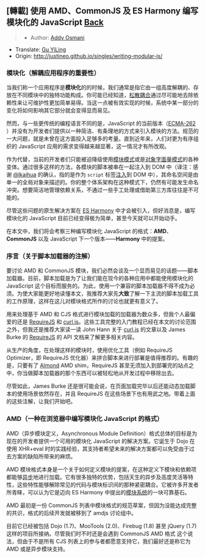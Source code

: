 ## [轉載] 使用 AMD、CommonJS 及 ES Harmony 编写模块化的 JavaScript [Back](./../post.md)

> - Author: [Addy Osmani](http://twitter.com/addyosmani)
- Translate: [Gu YiLing](http://weibo.com/justineo)
- Origin: http://justineo.github.io/singles/writing-modular-js/

### 模块化（解耦应用程序的重要性）

当我们称一个应用程序是**模块化**的的时候，我们通常是指它由一组高度解耦的、存放在不同模块中的独特功能构成。你可能已经知道，[松散耦合](http://arguments.callee.info/2009/05/18/javascript-design-patterns--mediator/)通过尽可能地去除依赖性来让可维护性更加简单易得。当这一点被有效实现的时候，系统中某一部分的变化将如何影响其它部分就会变得显而易见。

然而，与一些更传统的编程语言不同的是，JavaScript 的当前版本（[ECMA-262](http://www.ecma-international.org/publications/standards/Ecma-262.htm) ）并没有为开发者们提供以一种简洁、有条理地的方式来引入模块的方法。规范的一大问题，就是未曾在这方面投入足够多的考量。直到近年来，人们对更为有序组织的 JavaScript 应用的需求变得越来越显著，这一情况才有所改观。

作为代替，当前的开发者们只能被迫降级使用[模块模式](http://www.adequatelygood.com/2010/3/JavaScript-Module-Pattern-In-Depth)或是[对象字面量模式](http://rmurphey.com/blog/2009/10/15/using-objects-to-organize-your-code/)的各种变体。通过很多这样的方法，各模块的脚本被串在一起注入到 DOM 中（译注：感谢 [@lkaihua](https://twitter.com/lkaihua/) 的确认，指的是作为 `script` 标签[注入](https://twitter.com/addyosmani/status/278514027892703232)到 DOM 中），其命名空间是由单一的全局对象来描述的。你的整个体系架构在这种模式下，仍然有可能发生命名冲突。想要简洁地管理依赖关系，不通过一些手工处理或借助第三方库往往是不可能的。

尽管这些问题的原生解决方案在 [ES Harmony](http://wiki.ecmascript.org/doku.php?id=harmony:modules) 中才会被引入，但好消息是，编写模块化的 JavaScript 目前已经变得极为简单，甚至今天就可以开始动手。

在本文中，我们将会考察三种编写模块化 JavaScript 的格式：**AMD**、**CommonJS** 以及 JavaScript 下一个版本——**Harmony** 中的提案。

### 序言（关于脚本加载器的注解）

要讨论 AMD 和 CommonJS 模块，我们必然会谈及一个显而易见的话题——脚本加载器。目前，脚本加载是为了让我们能在现今的各种应用中都能使用模块化的 JavaScript 这个目标而服务的。为此，使用一个兼容的脚本加载器不得不成为必须。为使大家能更好地读懂本文，我推荐大家先**大致**了解一下主流的脚本加载工具的工作原理，这样在这儿对模块格式所作的讨论也就更有意义了。

用来处理基于 AMD 和 CJS 格式进行模块加载的加载器为数众多，但我个人最偏爱的还是 [RequireJS](http://requirejs.org/) 和 [curl.js](https://github.com/unscriptable/curl)。这些工具完整的入门教程已经在本文的讨论范围之外，但我还是推荐大家读一读 John Hann 关于 [curl.js](http://unscriptable.com/index.php/2011/03/30/curl-js-yet-another-amd-loader/) 的文章以及 James Burke 的 [RequireJS](http://requirejs.org/docs/api.html) 的 API 文档来了解更多相关内容。

从生产的角度，在处理这样的模块时，使用优化工具（例如 RequireJS Optimizer，即 RequireJS 优化器）来拼合脚本来进行部署是值得推荐的。有趣的是，只要有了 [Almond](https://github.com/jrburke/almond) AMD shim，RequireJS 甚至无须加入到部署完的站点之中，你当做脚本加载器的那个东西可以被轻松地从开发过程中移除出去。

尽管如此，James Burke 还是很可能会说，在页面加载完毕以后还能动态加载脚本的使用场景依然存在，并且 RequireJS 在这些场景下也有用武之地。带着上面的这些注解，让我们开始吧。

### AMD（一种在浏览器中编写模块化 JavaScript 的格式）

AMD（异步模块定义，Asynchronous Module Definition）格式总体的目标是为现在的开发者提供一个可用的模块化 JavaScript 的解决方案。它诞生于 Dojo 在使用 XHR+eval 时的实践经验，其支持者希望未来的解决方案都可以免受由于过去方案的缺陷所带来的麻烦。

AMD 模块格式本身是一个关于如何定义模块的提案，在这种定义下模块和依赖项都能够[异步](http://dictionary.reference.com/browse/asynchronous)地进行加载。它有很多独特的优势，包括天生的异步及高度灵活等特性，这些特性能够解除常见的代码与模块标识间的那种紧密耦合。它被许多开发者所青睐，可以认为它是迈向 ES Harmony 中提出的[模块系统](http://wiki.ecmascript.org/doku.php?id=harmony:modules)的一块可靠基石。

AMD 最初是一份 CommonJS 列表中模块格式的规范草案，但因为没能达成完整的共识，格式的后续开发就被移到了 amdjs 讨论组中。

目前它已经被包括 Dojo (1.7)、MooTools (2.0)、Firebug (1.8) 甚至 jQuery (1.7) 这样的项目所接纳。尽管我们时不时还是会遇到 CommonJS AMD 格式 这个说法，但由于不是所有 CJS 列表上的参与者都愿意支持它，我们最好还是称它为 AMD 或是异步模块支持。
